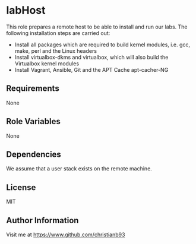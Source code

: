 labHost
=========

This role prepares a remote host to be able to install and run our labs. The following installation steps are carried out:

* Install all packages which are required to build kernel modules, i.e. gcc, make, perl and the Linux headers
* Install virtualbox-dkms and virtualbox, which will also build the Virtualbox kernel modules
* Install Vagrant, Ansible, Git and the APT Cache apt-cacher-NG

Requirements
------------

None

Role Variables
--------------

None




Dependencies
------------

We assume that a user stack exists on the remote machine.

License
-------

MIT

Author Information
------------------

Visit me at https://www.github.com/christianb93
